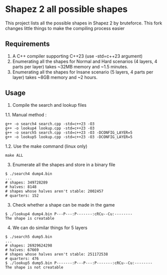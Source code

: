 # Shapez 2 all possible shapes

This project lists all the possible shapes in Shapez 2 by bruteforce.
This fork changes little things to make the compiling process easier

## Requirements
1. A C++ compiler supporting C++23 (use -std=c++23 argument)
2. Enumerating all the shapes for Normal and Hard scenarios (4 layers, 4 parts per layer) takes ~32MB memory and ~1.5 minutes.
3. Enumerating all the shapes for Insane scenario (5 layers, 4 parts per layer) takes ~8GB memory and ~2 hours.

## Usage
1. Compile the search and lookup files

1.1. Manual method :
```
g++ -o search4 search.cpp -std=c++23 -O3
g++ -o lookup4 lookup.cpp -std=c++23 -O3
g++ -o search5 search.cpp -std=c++23 -O3 -DCONFIG_LAYER=5
g++ -o lookup5 lookup.cpp -std=c++23 -O3 -DCONFIG_LAYER=5
```

1.2. Use the make command (linux only)
```
make ALL
```

3. Enumerate all the shapes and store in a binary file
```
$ ./search4 dump4.bin
...
# shapes: 349728289
# halves: 8148
# shapes whose halves aren't stable: 2002457
# quarters: 152
```

3. Check whether a shape can be made in the game
```
$ ./lookup4 dump4.bin P---P---:P-------:cRCu--Cu:--------
The shape is creatable
```

4. We can do similar things for 5 layers
```
$ ./search5 dump5.bin
...
# shapes: 26929624298
# halves: 67669
# shapes whose halves aren't stable: 251172538
# quarters: 476
$ ./lookup5 dump5.bin P-------:P---P---:P-------:cRCu--Cu:--------
The shape is not creatable
```
